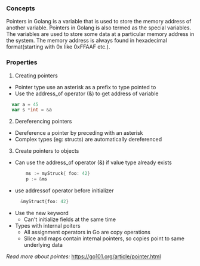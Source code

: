 ### Concepts
Pointers in Golang is a variable that is used to store the memory address of another variable. Pointers in Golang is also termed as the special variables. The variables are used to store some data at a particular memory address in the system. The memory address is always found in hexadecimal format(starting with 0x like 0xFFAAF etc.).

### Properties
1. Creating pointers
  - Pointer type use an asterisk as a prefix to type pointed to
  - Use the address_of operator (&) to get address of variable
  ```go
    var a = 45
    var s *int = &a
  ```
2. Dereferencing pointers
  - Dereference a pointer by preceding with an asterisk
  - Complex types (eg: structs) are automatically dereferenced
3. Create pointers to objects
  - Can use the address_of operator (&) if value type already exists
    ```go  
        ms := myStruck{ foo: 42}
        p := &ms
    ```
  - use addressof operator before initializer
    ```go
      &myStruct{foo: 42}
    ```
  - Use the new keyword
    - Can't initialize fields at the same time
  - Types with internal poiters
    - All assignment operators in Go are copy operations
    - Slice and maps contain internal pointers, so copies point to same underlying data

*Read more about pointes:* https://go101.org/article/pointer.html